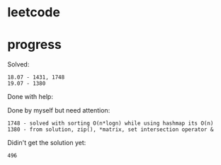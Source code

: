 # leetcode

# progress
Solved:  

```
18.07 - 1431, 1748
19.07 - 1380
```


Done with help:  

Done by myself but need attention:  
```
1748 - solved with sorting O(n*logn) while using hashmap its O(n)
1380 - from solution, zip(), *matrix, set intersection operator &
```

Didin't get the solution yet:
```
496
```
